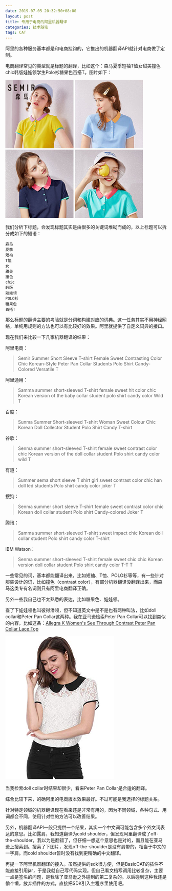 ```yaml
---
date: 2019-07-05 20:32:50+08:00
layout: post
title: 专用于电商的阿里机器翻译
categories: 技术随笔
tags: CAT
---
```


阿里的各种服务基本都是和电商挂钩的，它推出的机器翻译API就针对电商做了定制。

电商翻译常见的类型就是标题的翻译，比如这个：森马夏季短袖T恤女甜美撞色chic韩版娃娃领学生Polo衫糖果色百搭T。图片如下：

![](/album/ecommerce/semir-t-shirt.jpg)

我们分析下标题，会发现标题其实是由很多的关键词堆砌而成的，以上标题可以拆分成如下的短语：

```
森马
夏季
短袖
T恤
女
甜美
撞色
chic
韩版
娃娃领
POLO衫
糖果色
百搭T
```

那么标题的翻译主要的考验就是分词和构建对应的词典。这一任务其实不用神经网络，单纯用规则的方法也可以有比较好的效果。阿里就提供了自定义词典的接口。

现在我们来比较一下几家机器翻译的结果：

阿里电商：

> Semir Summer Short Sleeve T-shirt Female Sweet Contrasting Color Chic Korean-Style Peter Pan Collar Students Polo Shirt Candy-Colored Versatile T

阿里通用：

> Samma summer short-sleeved T-shirt female sweet hit color chic Korean version of the baby collar student polo shirt candy color Wild T

百度：

> Sunma Summer Short-sleeved T-shirt Woman Sweet Colour Chic Korean Doll Collector Student Polo Shirt Candy T-shirt

谷歌：

> Senma summer short-sleeved T-shirt female sweet contrast color chic Korean version of the doll collar student Polo shirt candy color wild T

有道：

> Summer sema short sleeve T shirt girl sweet contrast color chic han doll led students Polo shirt candy color joker T

搜狗：

> Senma summer short sleeve T-shirt female sweet contrast color chic Korean doll collar student Polo shirt Candy-colored Joker T

腾讯：

> Samma summer short-sleeved T-shirt sweet impact chic Korean doll collar student Polo shirt candy color T-shirt

IBM Watson：

> Senma summer short-sleeved T-shirt female sweet chic chic Korean version doll collar student Polo shirt candy color T-T T

一些常见的词，基本都能翻译出来，比如短袖、T恤、POLO衫等等，有一些针对服装设计的词，比如撞色（contrast color），有部分机器翻译没翻译出来，而森马这类专有名词则只有阿里电商翻译正确。

另外一些我自己也不太熟悉的表达，比如糖果色、娃娃领。

查了下娃娃领也叫彼得潘领，但不知道英文中是不是也有两种叫法，比如doll collar和Peter Pan Collar这两种。我在亚马逊检索Peter Pan Collar可以找到类似的内容，比如这条：[Allegra K Women's See Through Contrast Peter Pan Collar Lace Top ](https://www.amazon.co.uk/Allegra-Womens-Through-Contrast-Collar/dp/B01JGMJ7GU/ref=sr_1_10?keywords=peter+pan+collar+t+shirt&qid=1562330431&s=clothing&sr=1-10)

![](/album/ecommerce/Allegra-K-peter-pan-t-shirt.jpg)

当我检索doll collar时结果却很少，看来Peter Pan Collar是合适的翻译。

综合比较下来，的确阿里的电商版本效果最好。不过可能是我选择的标题关系。

针对特定领域的机器翻译现在看来还是非常有用的，因为不同领域，各种句式、用词都会不同，使用针对性的方法可以改善结果。

另外，机器翻译API一般只提供一个结果，其实一个中文词可能包含多个外文词表达的意思。比如露肩，我知道翻译为cold shoulder，但发现阿里翻译成了off-the-shoulder，我以为是翻错了，但仔细一想这个意思也是对的，而且能在亚马逊上搜索到。搜索了下图片，发现off-the-shoulder是没有肩带的，相当于中文的一字肩。而cold shoulder暂时没有找到更精确的中文翻译。

再提一下阿里机器翻译的接入。虽然提供的sdk很方便，但是BasicCAT的插件不能直接引用jar，于是我就自己写代码实现。但自己看文档写调用比较复杂，主要一点是签名的问题，是我除了亚马逊之外碰到的第二复杂的。以后碰到这种我还是偷个懒，放弃插件的方式，直接把SDK引入主程序里使用吧。




